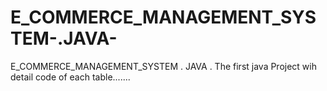 # E_COMMERCE_MANAGEMENT_SYSTEM-.JAVA-
E_COMMERCE_MANAGEMENT_SYSTEM . JAVA . The first java Project wih detail code of each table.......
